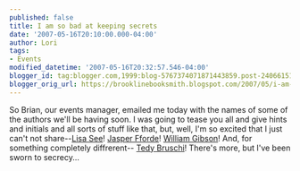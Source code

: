 ```yaml
---
published: false
title: I am so bad at keeping secrets
date: '2007-05-16T20:10:00.000-04:00'
author: Lori
tags:
- Events
modified_datetime: '2007-05-16T20:32:57.546-04:00'
blogger_id: tag:blogger.com,1999:blog-5767374071871443859.post-2406615195016368429
blogger_orig_url: https://brooklinebooksmith.blogspot.com/2007/05/i-am-so-bad-at-keeping-secrets.html
---
```


So Brian, our events manager, emailed me today with the names of some of the authors we'll be having soon. I was going to tease you all and give hints and initials and all sorts of stuff like that, but, well, I'm so excited that I just can't not share--<a href="https://www.lisasee.com/">Lisa See</a>! <a href="https://www.jasperfforde.com/">Jasper Fforde</a>! <a href="https://www.williamgibsonbooks.com/">William Gibson</a>! And, for something completely diffrerent-- <a href="https://www.wiley.com/WileyCDA/WileyTitle/productCd-047010869X.html">Tedy Bruschi</a>! There's more, but I've been sworn to secrecy...
